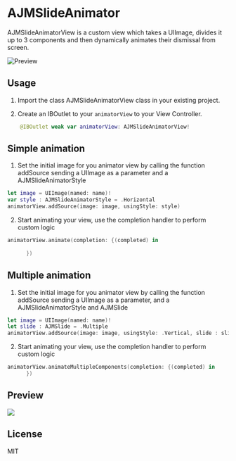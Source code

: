 # AJMSlideAnimator

AJMSlideAnimatorView is a custom view which takes a UIImage, divides it up to 3 components and then dynamically animates their
dismissal from screen.

![Preview](http://www.thekairuz.com/blog/wp-content/uploads/2017/03/AJMAlideAnimatorViewPreview-e1490932457602.png)

## Usage
1. Import the class AJMSlideAnimatorView class in your existing project.

2. Create an IBOutlet to your `animatorView` to your View Controller.

  ```swift
      @IBOutlet weak var animatorView: AJMSlideAnimatorView!
  ```
  
## Simple animation
1.  Set the initial image for you animator view by calling the function addSource sending a UIImage as a parameter and a AJMSlideAnimatorStyle

  ```swift
  let image = UIImage(named: name)!
  var style : AJMSlideAnimatorStyle = .Horizontal
  animatorView.addSource(image: image, usingStyle: style)
  ```

2.  Start animating your view, use the completion handler to perform custom logic

  ```swift
  animatorView.animate(completion: {(completed) in
           
        })
  ``` 
## Multiple animation

1.  Set the initial image for you animator view by calling the function addSource sending a UIImage as a parameter, and a AJMSlideAnimatorStyle and AJMSlide

  ```swift
  let image = UIImage(named: name)!
  let slide : AJMSlide = .Multiple
  animatorView.addSource(image: image, usingStyle: .Vertical, slide : slide)
  ```

2.  Start animating your view, use the completion handler to perform custom logic

  ```swift
  animatorView.animateMultipleComponents(completion: {(completed) in    
        })
   ```
   
## Preview
![](https://media.giphy.com/media/XobhJApmBMNc4/giphy.gif)

## License
MIT
